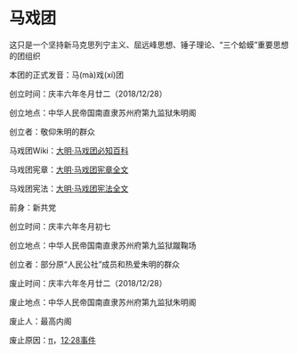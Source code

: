 # 马戏团
这只是一个坚持新马克思列宁主义、屈远峰思想、锤子理论、“三个蛤蟆”重要思想的团组织

本团的正式发音：马(mà)戏(xí)团

创立时间：庆丰六年冬月廿二（2018/12/28）

创立地点：中华人民帝国南直隶苏州府第九监狱朱明阁

创立者：敬仰朱明的群众

马戏团Wiki：[大明·马戏团必知百科](https://github.com/YYAppleFan/Circus/wiki)

马戏团宪章：[大明·马戏团宪章全文]()

马戏团宪法：[大明·马戏团宪法全文]()

前身：新共党

创立时间：庆丰六年冬月初七

创立地点：中华人民帝国南直隶苏州府第九监狱蹴鞠场

创立者：部分原“人民公社”成员和热爱朱明的群众

废止时间：庆丰六年冬月廿二（2018/12/28）

废止地点：中华人民帝国南直隶苏州府第九监狱朱明阁

废止人：最高内阁

废止原因：[π](https://github.com/YYAppleFan/Circus/wiki/%E5%8E%86%E5%8F%B2%E4%BA%8B%E4%BB%B6#%CF%80)，[12·28事件](https://github.com/YYAppleFan/Circus/wiki/%E5%8E%86%E5%8F%B2%E4%BA%8B%E4%BB%B6#1228%E4%BA%8B%E4%BB%B6)
